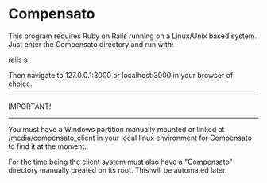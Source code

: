 Compensato
==============

This program requires Ruby on Rails running on a Linux/Unix based system. Just enter the Compensato directory and run with:

rails s

Then navigate to 127.0.0.1:3000 or localhost:3000 in your browser of choice.

***************
IMPORTANT!
***************

You must have a Windows partition manually mounted or linked at /media/compensato_client in your local linux environment for Compensato to find it at the moment.

For the time being the client system must also have a "Compensato" directory manually created on its root. This will be automated later.

